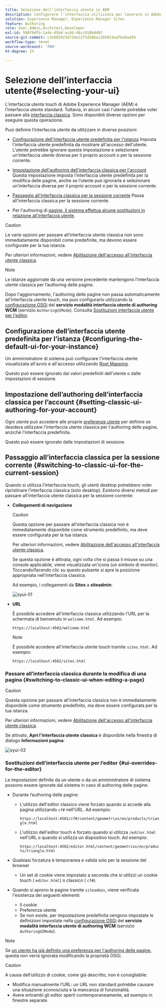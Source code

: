 ```yaml
---
title: Selezione dell’interfaccia utente in AEM
description: Configurare l’interfaccia utilizzata per lavorare in Adobe Experience Manager 6.5.
solution: Experience Manager, Experience Manager Sites
feature: Authoring
role: User,Admin,Architect,Developer
exl-id: 508f9dfb-1a4e-45bd-acdd-48cc910bdd0f
source-git-commit: c3e9029236734e22f5d266ac26b923eafbe0a459
workflow-type: tm+mt
source-wordcount: '704'
ht-degree: 1%

---
```


# Selezione dell’interfaccia utente{#selecting-your-ui}

L’interfaccia utente touch di Adobe Experience Manager (AEM) è l’interfaccia utente standard. Tuttavia, in alcuni casi l&#39;utente potrebbe voler passare alla [interfaccia classica](/help/sites-classic-ui-authoring/classicui.md). Sono disponibili diverse opzioni per eseguire questa operazione.

Puoi definire l’interfaccia utente da utilizzare in diverse posizioni:

* [Configurazione dell&#39;interfaccia utente predefinita per l&#39;istanza](#configuring-the-default-ui-for-your-instance)
Imposta l&#39;interfaccia utente predefinita da mostrare all&#39;accesso dell&#39;utente. L’utente potrebbe ignorare questa impostazione e selezionare un’interfaccia utente diversa per il proprio account o per la sessione corrente.

* [Impostazione dell&#39;authoring dell&#39;interfaccia classica per l&#39;account](/help/sites-authoring/select-ui.md#setting-classic-ui-authoring-for-your-account)
Questa impostazione imposta l’interfaccia utente predefinita per la modifica delle pagine, anche se l’utente può ignorarla e selezionare un’interfaccia diversa per il proprio account o per la sessione corrente.

* [Passaggio all&#39;interfaccia classica per la sessione corrente](#switching-to-classic-ui-for-the-current-session)
Passa all&#39;interfaccia classica per la sessione corrente.

* Per l&#39;authoring di [&#x200B; pagine, il sistema effettua alcune sostituzioni in relazione all&#39;interfaccia utente](#ui-overrides-for-the-editor).

>[!CAUTION]
>
>Le varie opzioni per passare all’interfaccia utente classica non sono immediatamente disponibili come predefinite, ma devono essere configurate per la tua istanza.
>
>Per ulteriori informazioni, vedere [Abilitazione dell&#39;accesso all&#39;interfaccia utente classica](/help/sites-administering/enable-classic-ui.md).

>[!NOTE]
>
>Le istanze aggiornate da una versione precedente mantengono l’interfaccia utente classica per l’authoring delle pagine.
>
>Dopo l&#39;aggiornamento, l&#39;authoring delle pagine non passa automaticamente all&#39;interfaccia utente touch, ma puoi configurarlo utilizzando la [configurazione OSGi](/help/sites-deploying/configuring-osgi.md) del **servizio modalità interfaccia utente di authoring WCM** (servizio `AuthoringUIMode`). Consulta [Sostituzioni interfaccia utente per l&#39;editor](#ui-overrides-for-the-editor).

## Configurazione dell’interfaccia utente predefinita per l’istanza {#configuring-the-default-ui-for-your-instance}

Un amministratore di sistema può configurare l&#39;interfaccia utente visualizzata all&#39;avvio e all&#39;accesso utilizzando [Root Mapping](/help/sites-deploying/osgi-configuration-settings.md#daycqrootmapping).

Questo può essere ignorato dai valori predefiniti dell&#39;utente o dalle impostazioni di sessione.

## Impostazione dell’authoring dell’interfaccia classica per l’account {#setting-classic-ui-authoring-for-your-account}

Ogni utente può accedere alle proprie [preferenze utente](/help/sites-authoring/user-properties.md#userpreferences) per definire se desidera utilizzare l&#39;interfaccia utente classica per l&#39;authoring delle pagine, anziché l&#39;interfaccia predefinita.

Questo può essere ignorato dalle impostazioni di sessione.

## Passaggio all’interfaccia classica per la sessione corrente {#switching-to-classic-ui-for-the-current-session}

Quando si utilizza l’interfaccia touch, gli utenti desktop potrebbero voler ripristinare l’interfaccia classica (solo desktop). Esistono diversi metodi per passare all’interfaccia utente classica per la sessione corrente:

* **Collegamenti di navigazione**

  >[!CAUTION]
  >
  >Questa opzione per passare all’interfaccia classica non è immediatamente disponibile come strumento predefinito, ma deve essere configurata per la tua istanza.
  >
  >
  >Per ulteriori informazioni, vedere [Abilitazione dell&#39;accesso all&#39;interfaccia utente classica](/help/sites-administering/enable-classic-ui.md).

  Se questa opzione è attivata, ogni volta che si passa il mouse su una console applicabile, viene visualizzata un&#39;icona (un simbolo di monitor). Toccando/facendo clic su questo pulsante si apre la posizione appropriata nell’interfaccia classica.

  Ad esempio, i collegamenti da **Sites** a **siteadmin**:

  ![syui-01](assets/syui-01.png)

* **URL**

  È possibile accedere all&#39;interfaccia classica utilizzando l&#39;URL per la schermata di benvenuto in `welcome.html`. Ad esempio:

  `https://localhost:4502/welcome.html`

  >[!NOTE]
  >
  >È possibile accedere all&#39;interfaccia utente touch tramite `sites.html`. Ad esempio:
  >
  >
  >`https://localhost:4502/sites.html`

### Passare all’interfaccia classica durante la modifica di una pagina {#switching-to-classic-ui-when-editing-a-page}

>[!CAUTION]
>
>Questa opzione per passare all’interfaccia classica non è immediatamente disponibile come strumento predefinito, ma deve essere configurata per la tua istanza.
>
>Per ulteriori informazioni, vedere [Abilitazione dell&#39;accesso all&#39;interfaccia utente classica](/help/sites-administering/enable-classic-ui.md).

Se attivato, **Apri l&#39;interfaccia utente classica** è disponibile nella finestra di dialogo **Informazioni pagina**:

![syui-02](assets/syui-02.png)

### Sostituzioni dell’interfaccia utente per l’editor {#ui-overrides-for-the-editor}

Le impostazioni definite da un utente o da un amministratore di sistema possono essere ignorate dal sistema in caso di authoring delle pagine.

* Durante l’authoring delle pagine:

   * L&#39;utilizzo dell&#39;editor classico viene forzato quando si accede alla pagina utilizzando `cf#` nell&#39;URL. Ad esempio:

     `https://localhost:4502/cf#/content/geometrixx/en/products/triangle.html`

   * L&#39;utilizzo dell&#39;editor touch è forzato quando si utilizza `/editor.html` nell&#39;URL o quando si utilizza un dispositivo touch. Ad esempio:

     `https://localhost:4502/editor.html/content/geometrixx/en/products/triangle.html`

* Qualsiasi forzatura è temporanea e valida solo per la sessione del browser

   * Un set di cookie viene impostato a seconda che si utilizzi un cookie touch ( `editor.html`) o classico ( `cf#`).

* Quando si aprono le pagine tramite `siteadmin`, viene verificata l&#39;esistenza dei seguenti elementi:

   * Il cookie
   * Preferenza utente
   * Se non esiste, per impostazione predefinita vengono impostate le definizioni impostate nella [configurazione OSGi](/help/sites-deploying/configuring-osgi.md) del **servizio modalità interfaccia utente di authoring WCM** (servizio `AuthoringUIMode`).

>[!NOTE]
>
>Se [un utente ha già definito una preferenza per l&#39;authoring delle pagine](#settingthedefaultauthoringuiforyouraccount), questa non verrà ignorata modificando la proprietà OSGi.

>[!CAUTION]
>
>A causa dell’utilizzo di cookie, come già descritto, non è consigliabile:
>
>* Modifica manualmente l’URL: un URL non standard potrebbe causare una situazione sconosciuta e la mancanza di funzionalità.
>* Avere entrambi gli editor aperti contemporaneamente, ad esempio in finestre separate.
